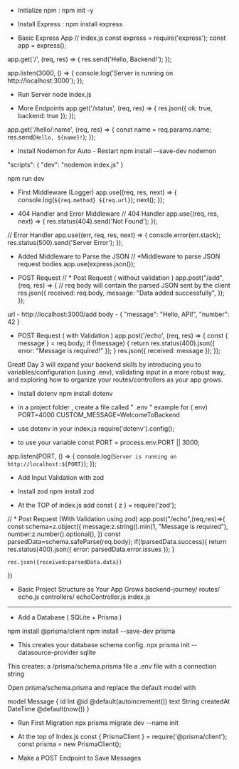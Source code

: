 <!-- ! Day 1 -->

- Initialize npm :
  npm init -y

- Install Express :
  npm install express

- Basic Express App
  // index.js
  const express = require('express');
  const app = express();

app.get('/', (req, res) => {
res.send('Hello, Backend!');
});

app.listen(3000, () => {
console.log('Server is running on http://localhost:3000');
});

- Run Server
  node index.js

- More Endpoints
  app.get('/status', (req, res) => {
  res.json({ ok: true, backend: true });
  });

app.get('/hello/:name', (req, res) => {
const name = req.params.name;
res.send(`Hello, ${name}!`);
});

- Install Nodemon for Auto - Restart
  npm install --save-dev nodemon

"scripts": {
"dev": "nodemon index.js"
}

npm run dev

- First Middleware (Logger)
  app.use((req, res, next) => {
  console.log(`${req.method} ${req.url}`);
  next();
  });

- 404 Handler and Error Middleware
  // 404 Handler
  app.use((req, res, next) => {
  res.status(404).send('Not Found');
  });

// Error Handler
app.use((err, req, res, next) => {
console.error(err.stack);
res.status(500).send('Server Error');
});

<!-- ! Day 2 -->

- Added Middleware to Parse the JSON
  // \*Middleware to parse JSON request bodies
  app.use(express.json());

- POST Request
  // \* Post Request ( without validation )
  app.post("/add", (req, res) => {
  // req body will contain the parsed JSON sent by the client
  res.json({
  received: req.body,
  message: "Data added successfully",
  });
  });

url - http://localhost:3000/add
body - { "message": "Hello, API!", "number": 42 }

- POST Request ( with Validation )
  app.post('/echo', (req, res) => {
  const { message } = req.body;
  if (!message) {
  return res.status(400).json({ error: "Message is required!" });
  }
  res.json({ received: message });
  });

<!-- ! Day 3 -->

Great! Day 3 will expand your backend skills by introducing you to variables/configuration (using .env), validating input in a more robust way, and exploring how to organize your routes/controllers as your app grows.

- Install dotenv
  npm install dotenv

- in a project folder , create a file called " .env "
  example for (.env)
  PORT=4000
  CUSTOM_MESSAGE=WelcomeToBackend

- use dotenv in your index.js
  require('dotenv').config();

- to use your variable
  const PORT = process.env.PORT || 3000;

app.listen(PORT, () => {
console.log(`Server is running on http://localhost:${PORT}`);
});

- Add Input Validation with zod
- Install zod
  npm install zod

- At the TOP of index.js add
  const { z } = require('zod');

// \* Post Request (With Validation using zod)
app.post("/echo",(req,res)=>{
const schema=z.object({
message:z.string().min(1, "Message is required"),
number:z.number().optional(),
})
const parsedData=schema.safeParse(req.body);
if(!parsedData.success){
return res.status(400).json({ error: parsedData.error.issues });
}

    res.json({received:parsedData.data})

})

- Basic Project Structure as Your App Grows
  backend-journey/
  routes/
  echo.js
  controllers/
  echoController.js
  index.js

---

<!-- ! Day 4 Backend Integration -->

- Add a Database ( SQLite + Prisma )

npm install @prisma/client
npm install --save-dev prisma

- This creates your database schema config.
  npx prisma init --datasource-provider sqlite

This creates:
a /prisma/schema.prisma file
a .env file with a connection string

Open prisma/schema.prisma and replace the default model with

model Message {
id Int @id @default(autoincrement())
text String
createdAt DateTime @default(now())
}

- Run First Migration
  npx prisma migrate dev --name init

- At the top of Index.js
  const { PrismaClient } = require('@prisma/client');
  const prisma = new PrismaClient();

- Make a POST Endpoint to Save Messages
